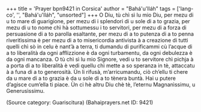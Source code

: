 +++
title = 'Prayer bpn9421 in Corsica'
author = "Bahá'u'lláh"
tags = ['lang-co', '', "Bahá'u'lláh", "unsorted"]
+++
O Diu, tù chì sì lu mio Diu, per mezu di u to mare di guarigione, per mezu di i splendori di u sole di a to grazia, per mezu di u to nome chì hà sottumessu i to servitori, per mezu di a forza di persuasione di a to parolla esaltante, per mezu di a to putenza di a to penna riveritìssima è per mezu di a to misericordia antivista à a creazione di tutti quelli chì sò in celu è nant’à a terra, ti dumandu di purificammi cù l’acque di a to liberalità da ogni afflizzione è da ogni turbamentu, da ogni debulezza è da ogni mancanza. O tù chì sì lu mio Signore, vedi u to servitore chì pichja à a porta di a to liberalità è vedi quellu chì mette a so speranza in tè, attaccatu à a funa di a to generosità. Ùn li rifusà, m’arricumandu, ciò ch’ellu ti chere da u mare di a to grazia è da u sole di a to tènera buntà. Hai u putere d’agisce cum’ella ti piace. Ùn ci hè altru Diu chè tè, l’eternu Magnanìssimu, u Generusìssimu.

(Source category: Guariscitura)
(Bahaiprayers.net ID: 9421)
